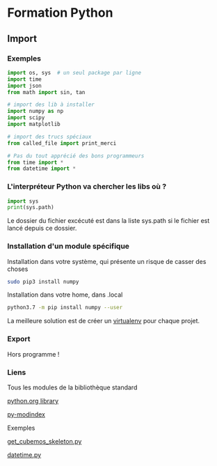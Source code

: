 # Formation Python

## Import

### Exemples
``` python
import os, sys  # un seul package par ligne
import time
import json
from math import sin, tan

# import des lib à installer
import numpy as np
import scipy
import matplotlib

# import des trucs spéciaux
from called_file import print_merci

# Pas du tout apprécié des bons programmeurs
from time import *
from datetime import *
```

### L'interpréteur Python va chercher les libs où ?

``` python
import sys
print(sys.path)
```

Le dossier du fichier excécuté est dans la liste sys.path si le fichier est lancé depuis ce dossier.

### Installation d'un module spécifique
Installation dans votre système, qui présente un risque de casser des choses

``` bash
sudo pip3 install numpy
```
Installation dans votre home, dans .local
``` bash
python3.7 -m pip install numpy --user
```

La meilleure solution est de créer un [virtualenv](https://ressources.labomedia.org/virtualenv) pour chaque projet.


### Export
Hors programme !

### Liens

Tous les modules de la bibliothèque standard

[python.org library](https://docs.python.org/3/library/index.html)

[py-modindex](https://docs.python.org/3/py-modindex.html)


Exemples

[get_cubemos_skeleton.py](https://github.com/sergeLabo/cubemos-skeleton/blob/main/get_skeleton/get_cubemos_skeleton.py)

[datetime.py](https://github.com/python/cpython/blob/main/Lib/datetime.py)
